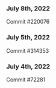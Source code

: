 ### July 8th, 2022

Commit #220076

### July 5th, 2022

Commit #314353


### July 4th, 2022

Commit #72281
